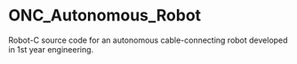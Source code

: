 # ONC_Autonomous_Robot
Robot-C source code for an autonomous cable-connecting robot developed in 1st year engineering.
